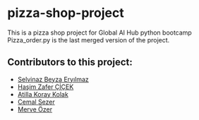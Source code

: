 # pizza-shop-project
This is a pizza shop project for Global AI Hub python bootcamp
Pizza_order.py is the last merged version of the project.


## Contributors to this project:
- [Selvinaz Beyza Eryılmaz](https://github.com/SBeyzaEryilmaz)
- [Haşim Zafer ÇİÇEK](https://github.com/hasimzc)
- [Atilla Koray Kolak](https://github.com/Raganvader)
- [Cemal Sezer](https://github.com/cemalsezer)
- [Merve Özer]()
